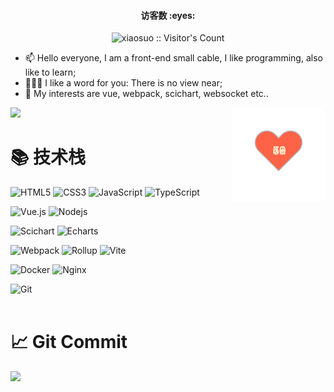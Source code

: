 <h4 align="center">访客数 :eyes:</h4>
<p align="center"><img src="https://profile-counter.glitch.me/suoqianli/count.svg" alt="xiaosuo :: Visitor's Count" /></p>
<ul>
  <li>📫 Hello everyone, I am a front-end small cable, I like programming, also like to learn; </li>
  <li>👨🏽‍💻 I like a word for you: There is no view near;</li>
  <li>🤔 My interests are vue, webpack, scichart, websocket etc..</li>
</ul>
<a href="https://github.com/L1cardo/iBeats"><img align="right" width="150px" src="https://raw.githubusercontent.com/L1cardo/iBeats/main/files/heart.svg"/></a>
<img src="https://github-readme-stats-eight-theta.vercel.app/api/top-langs/?username=suoqianli&layout=compact&langs_count=8&theme=algolia"/>

#  📚 技术栈
![HTML5](https://img.shields.io/badge/-HTML5-E34F26?style=flat-square&logo=html5&logoColor=white)
![CSS3](https://img.shields.io/badge/-CSS3-1572B6?style=flat-square&logo=css3)
![JavaScript](https://img.shields.io/badge/-JavaScript-%23F7DF1C?style=flat-square&logo=javascript&logoColor=000000&labelColor=%23F7DF1C&color=%23FFCE5A)
![TypeScript](https://img.shields.io/badge/-TypeScript-007ACC?style=flat-square&logo=typescript&logoColor=white)

![Vue.js](https://img.shields.io/badge/-Vue.js-%232c3e50?style=flat-square&logo=vuedotjs)
![Nodejs](https://img.shields.io/badge/-Nodejs-339933?style=flat-square&logo=Node.js&logoColor=white)

![Scichart](https://img.shields.io/badge/-Scichart-339933?style=flat-square&logo=Scichart&logoColor=purple)
![Echarts](https://img.shields.io/badge/-Echarts-%23F7DF1C?style=flat-square&logo=Echarts&logoColor=000000&labelColor=%23F7DF1C&color=%23FFCE5A)

![Webpack](https://img.shields.io/badge/-Webpack-%232C3A42?style=flat-square&logo=webpack)
![Rollup](https://img.shields.io/badge/-Rollup-F05032?style=flat-square&logo=rollup.js&logoColor=white)
![Vite](https://img.shields.io/badge/-Vite-%232C3A42?style=flat-square&logo=Vite)

![Docker](https://img.shields.io/badge/-Docker-2496ED?style=flat-square&logo=docker&logoColor=white)
![Nginx](https://img.shields.io/badge/-Nginx-009639?style=flat-square&logo=nginx&logoColor=white)

![Git](https://img.shields.io/badge/-Git-F05032?style=flat-square&logo=git&logoColor=white)
<br><br>
#  📈 Git Commit
![](https://raw.githubusercontent.com/suoqianli/suoqianli/main/assets/github-contribution-grid-snake.svg)              
